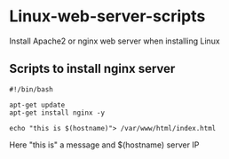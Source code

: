 # Linux-web-server-scripts
Install Apache2 or nginx web server when installing Linux

## Scripts to install nginx server
```
#!/bin/bash

apt-get update
apt-get install nginx -y

echo "this is $(hostname)"> /var/www/html/index.html
```
Here "this is" a message and $(hostname) server IP


